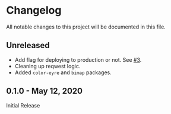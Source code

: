 # Changelog

All notable changes to this project will be documented in this file.

## Unreleased

- Add flag for deploying to production or not. See [#3](https://github.com/lannonbr/netlify_deploy/pull/3).
- Cleaning up reqwest logic.
- Added `color-eyre` and `bimap` packages.

## 0.1.0 - May 12, 2020

Initial Release
